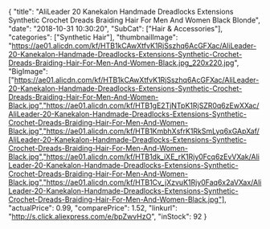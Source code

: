 {
	"title": "AliLeader 20  Kanekalon Handmade Dreadlocks Extensions Synthetic Crochet Dreads Braiding Hair For Men And Women Black Blonde",
	"date": "2018-10-31 10:30:20",
	"SubCat": ["Hair & Accessories"],
	"categories": ["Synthetic Hair"],
	"thumbnailImage": "https://ae01.alicdn.com/kf/HTB1kCAwXtfvK1RjSszhq6AcGFXac/AliLeader-20-Kanekalon-Handmade-Dreadlocks-Extensions-Synthetic-Crochet-Dreads-Braiding-Hair-For-Men-And-Women-Black.jpg_220x220.jpg",
	"BigImage": ["https://ae01.alicdn.com/kf/HTB1kCAwXtfvK1RjSszhq6AcGFXac/AliLeader-20-Kanekalon-Handmade-Dreadlocks-Extensions-Synthetic-Crochet-Dreads-Braiding-Hair-For-Men-And-Women-Black.jpg","https://ae01.alicdn.com/kf/HTB1gE2TjNTpK1RjSZR0q6zEwXXac/AliLeader-20-Kanekalon-Handmade-Dreadlocks-Extensions-Synthetic-Crochet-Dreads-Braiding-Hair-For-Men-And-Women-Black.jpg","https://ae01.alicdn.com/kf/HTB1KmbhXsfrK1RkSmLyq6xGApXaf/AliLeader-20-Kanekalon-Handmade-Dreadlocks-Extensions-Synthetic-Crochet-Dreads-Braiding-Hair-For-Men-And-Women-Black.jpg","https://ae01.alicdn.com/kf/HTB1dk_iXE_rK1Rjy0Fcq6zEvVXak/AliLeader-20-Kanekalon-Handmade-Dreadlocks-Extensions-Synthetic-Crochet-Dreads-Braiding-Hair-For-Men-And-Women-Black.jpg","https://ae01.alicdn.com/kf/HTB1Cv_jXzvuK1Rjy0Faq6x2aVXax/AliLeader-20-Kanekalon-Handmade-Dreadlocks-Extensions-Synthetic-Crochet-Dreads-Braiding-Hair-For-Men-And-Women-Black.jpg"],
	"actualPrice": 0.99,
	"comparePrice": 1.52,
	"linkurl": "http://s.click.aliexpress.com/e/bpZwvHzO",
	"inStock": 92
}
